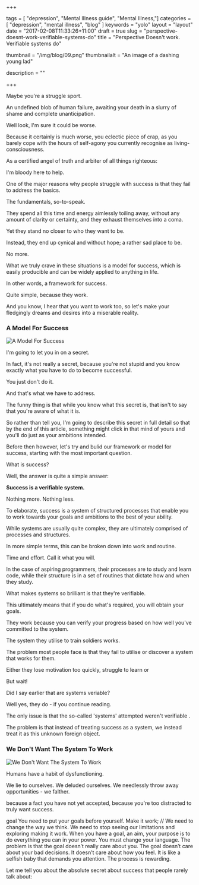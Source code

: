 +++

tags = [ "depression", "Mental Illness guide", "Mental Illness,"]
categories = [ "depression", "mental illness", "blog" ]
keywords = "yolo" 
layout = "layout"
date = "2017-02-08T11:33:26+11:00"
draft = true
slug = "perspective-doesnt-work-verifiable-systems-do"
title = "Perspective Doesn't work. Verifiable systems do"

thumbnail = "/img/blog/09.png"
thumbnailalt = "An image of a dashing young lad"

description = ""


+++

<!--
Perspective doesn't work. Verifiable systems do
Systems Work. Get Yourself A System. 
-->

Maybe you're a struggle sport. 

An undefined blob of human failure, awaiting your death in a slurry of shame and complete unanticipation. 

Well look, I'm sure it could be worse.

Because it certainly is much worse, you eclectic piece of crap, as you barely cope with the hours of self-agony you currently recognise as living-consciousness. 

As a certified angel of truth and arbiter of all things righteous:

I'm bloody here to help. 

One of the major reasons why people struggle with success is that they fail to address the basics. 

The fundamentals, so-to-speak.

They spend all this time and energy aimlessly toiling away, without any amount of clarity or certainty, and they exhaust themselves into a coma. 

Yet they stand no closer to who they want to be. 

Instead, they end up cynical and without hope; a rather sad place to be.

No more. 

What we truly crave in these situations is a model for success, which is easily producible and can be widely applied to anything in life. 

In other words, a framework for success.

Quite simple, because they work. 

And you know, I hear that you want to work too, so let's make your fledgingly dreams and desires into a miserable reality. 

### A Model For Success

![A Model For Success](/img/blog/07-01.png)

I'm going to let you in on a secret. 

In fact, it's not really a secret, because you're not stupid and you know exactly what you have to do to become successful. 

You just don't do it. 

And that's what we have to address. 

The funny thing is that while you know what this secret is, that isn't to say that you're aware of what it is. 

So rather than tell you, I'm going to describe this secret in full detail so that by the end of this article, something might click in that mind of yours and you'll do just as your ambitions intended. 

Before then however, let's try and bulid our framework or model for success, starting with the most important question.

What is success?

Well, the answer is quite a simple answer: 

**Success is a verifiable system.** 

Nothing more. Nothing less. 

To elaborate, success is a system of structured processes that enable you to work towards your goals and ambitions to the best of your ability. 

While systems are usually quite complex, they are ultimately comprised of processes and structures.

In more simple terms, this can be broken down into work and routine. 

Time and effort. Call it what you will. 

In the case of aspiring programmers, their processes are to study and learn code, while their structure is in a set of routines that dictate how and when they study. 

What makes systems so brilliant is that they're verifiable.

This ultimately means that if you do what's required, you will obtain your goals.  

They work because you can verify your progress based on how well you've committed to the system. 

The system they utilise to train soldiers works.  

The problem most people face is that they fail to utilise or discover a system that works for them. 

Either they lose motivation too quickly, struggle to learn or  

But wait!

Did I say earlier that are systems veriable? 

Well yes, they do - if you continue reading.

The only issue is that the so-called 'systems' attempted weren't verifiable . 

The problem is that instead of treating success as a system, we instead treat it as this unknown foreign object. 

### We Don't Want The System To Work 

![We Don't Want The System To Work](/img/blog/07-02.png)

Humans have a habit of dysfunctioning. 

We lie to ourselves. We deluded ourselves. We needlessly throw away opportunities - we falther. 

because a fact you have not yet accepted, because you're too distracted to truly want success. 





 goal You need to put your goals before yourself. Make it work; // We need to change the way we think. We need to stop seeing our limitations and exploring making it work. When you have a goal, an aim, your purpose is to do everything you can in your power. You must change your language. The problem is that the goal doesn’t really care about you. The goal doesn’t care about your bad decisions. It doesn’t care about how you feel. It is like a selfish baby that demands you attention. The process is rewarding. 





Let me tell you about the absolute secret about success that people rarely talk about: 



<!-- 




-->








